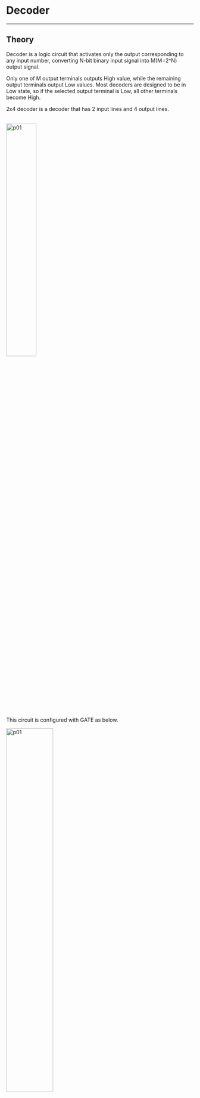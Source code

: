 # Decoder
---
## Theory

Decoder is a logic circuit that activates only the output corresponding to any input number, converting N-bit binary input signal into M(M=2^N) output signal.

Only one of M output terminals outputs High value, while the remaining output terminals output Low values. Most decoders are designed to be in Low state, so if the selected output terminal is Low, all other terminals become High.

2x4 decoder is a decoder that has 2 input lines and 4 output lines.


<br>
<img src="./pds/deca01.png" alt="p01" style="width: 40%;"><br>
<br>

This circuit is configured with GATE as below.

<img src="./pds/deca02.png" alt="p01" style="width: 50%;"><br>

<br>

2x4 decoder truth table
|A|B||D3|D2|D1|D0|
|:---:|:---:|:---:|:---:|:---:|:---:|:---:|
|0|0||0|0|0|1|
|0|1||0|0|1|0|
|1|0||0|1|0|0|
|1|1||1|0|0|0|


---
## Practice Objectives

Let's design and experiment with the circuit below.

<br>

<img src="./pds/deca03.png" alt="p03" style="width: 80%;">


<br>

Operational truth table is as below.

|A|B||D3|D2|D1|D0|
|:---:|:---:|:---:|:---:|:---:|:---:|:---:|
|0|0||0|0|0|1|
|0|1||0|0|1|0|
|1|0||0|1|0|0|
|1|1||1|0|0|0|

<br>

Devices connected to check in SACT equipment are as below.

|A|B|D3|D2|D1|D0|
|:---:|:---:|:---:|:---:|:---:|:---:|
|SW7|SW6|LED7|LED6|LED5|LED4|

<img src="./pds/sact-deca.png" alt="sact-deca" style="width: 60%;">

<br>



### Design

1. Prepare project file <a href="./pds/DEC2X4.zip" download>DEC2X4.zip</a> for the experiment.  
<br>

2. Move the project compressed file downloaded to d:＼work and unzip it.

3. Run Quartus II and select File > Open Project.

<br>

4. Go to d:＼work＼DEC2X4 folder, where the files are unzipped, and open DEC4X2 project.

<br>

5. Select File > Open to import DEC2X4.bdf file. Or double-click DEC2X4 on the left side of the project.

<br>

6. Unfinished drawing is shown. Let's complete it with the drawing described before.


<img src="./pds/deca05.png" alt="p05" style="width: 80%;"><br>

<img src="./pds/deca03.png" alt="p01" style="width: 80%;"><br>

7. Complete the circuit by connecting symbol with wire.

<img src="./pds/deca06.png" alt="p08" style="width: 80%;"><br>

<br>



### Compile


8. Select File > Save and save, and select Processing > Start Compilation to compile.

Compilation is process to verify that there are no errors in the designed logic circuit and create programming file and simulation file.


<br><br>


### Simulation

9. Select File > Open, and change File Type to All Files (.) in Open File window in the lower right corner, then select Waveform.vwf file.

10. In Waveform window, select Simulation > Run Functional Simulation to run it.

<img src="./pds/ex10.png" alt="p11" style="width: 70%;"><br>

<img src="./pds/deca08.png" alt="p10" style="width: 80%;"><br>
<br>

### Check Hardware Operation

11. Prepare SACT equipment. Connect USB cable and power cable and press the power switch to supply power to the device.

12. In Quartus software, select Tool > Programmer.

13. Check that USB Blaster is connected in Hardware Setup on Programmer window. Press Start button to program to check the operation on the device.

<br>

14. Operate the button switch and check the result through LED.

Devices connected to check in the SACT equipment are as below.

|A|B|D3|D2|D1|D0|
|:---:|:---:|:---:|:---:|:---:|:---:|
|SW7|SW6|LED7|LED6|LED5|LED4|

<img src="./pds/sact-deca.png" alt="sact-deca" style="width: 60%;">


<br>


 










